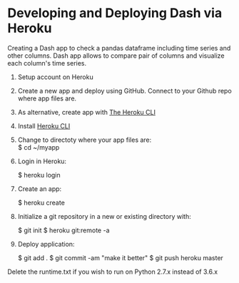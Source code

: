 # Developing and Deploying Dash via Heroku

Creating a Dash app to check a pandas dataframe including time series and other columns. Dash app allows to compare pair of columns and visualize each column's time series. 

1. Setup account on Heroku
2. Create a new app and deploy using GitHub. Connect to your Github repo where app files are. 
3. As alternative, create app with [The Heroku CLI](https://devcenter.heroku.com/articles/heroku-cli#getting-started)
4. Install [Heroku CLI](https://devcenter.heroku.com/articles/heroku-cli#download-and-install)
5. Change to directoty where your app files are:  
    $ cd ~/myapp
6. Login in Heroku:

    $ heroku login   
7. Create an app: 

    $ heroku create
8. Initialize a git repository in a new or existing directory with:

    $ git init
    $ heroku git:remote -a <app-name>
9. Deploy application:
    
   $ git add .
   $ git commit -am "make it better"
   $ git push heroku master


Delete the runtime.txt if you wish to run on Python 2.7.x instead of 3.6.x


